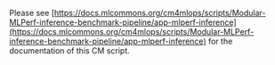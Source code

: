 Please see [https://docs.mlcommons.org/cm4mlops/scripts/Modular-MLPerf-inference-benchmark-pipeline/app-mlperf-inference](https://docs.mlcommons.org/cm4mlops/scripts/Modular-MLPerf-inference-benchmark-pipeline/app-mlperf-inference) for the documentation of this CM script.
